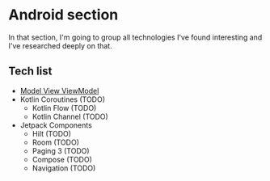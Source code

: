 # Android section

In that section, I'm going to group all technologies I've found interesting and I've researched deeply on that.

## Tech list
- [Model View ViewModel](mvvm/README.md)
- Kotlin Coroutines (TODO)
  - Kotlin Flow (TODO)
  - Kotlin Channel (TODO)
- Jetpack Components
  - Hilt (TODO)
  - Room (TODO)
  - Paging 3 (TODO)
  - Compose (TODO)
  - Navigation (TODO)
